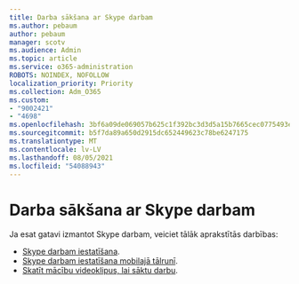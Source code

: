 ```yaml
---
title: Darba sākšana ar Skype darbam
ms.author: pebaum
author: pebaum
manager: scotv
ms.audience: Admin
ms.topic: article
ms.service: o365-administration
ROBOTS: NOINDEX, NOFOLLOW
localization_priority: Priority
ms.collection: Adm_O365
ms.custom:
- "9002421"
- "4698"
ms.openlocfilehash: 3bf6a09de069057b625c1f392bc3d3d5a15b7665cec0775493e38fd47fbcf3f4
ms.sourcegitcommit: b5f7da89a650d2915dc652449623c78be6247175
ms.translationtype: MT
ms.contentlocale: lv-LV
ms.lasthandoff: 08/05/2021
ms.locfileid: "54088943"
---
```

# <a name="getting-started-using-skype-for-business"></a>Darba sākšana ar Skype darbam

Ja esat gatavi izmantot Skype darbam, veiciet tālāk aprakstītās darbības:

- [Skype darbam iestatīšana](https://support.office.com/article/Set-up-Skype-for-Business-c0b4ef28-d281-4bb6-ba4d-50495d2ae24c).
- [Skype darbam iestatīšana mobilajā tālrunī](https://support.office.com/article/set-up-your-mobile-apps-985ab72b-47ed-4e0b-9ee5-7376263553ca).
- [Skatīt mācību videoklipus, lai sāktu darbu](https://support.office.com/article/video-download-and-install-skype-for-business-9162ae37-12f9-4971-bbbe-2e4a05590f36).
